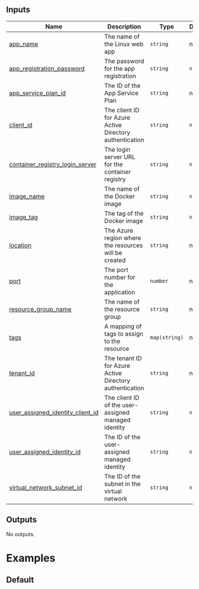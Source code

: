 <!-- BEGIN_TF_DOCS -->



## Inputs

| Name | Description | Type | Default | Required |
|------|-------------|------|---------|:--------:|
| <a name="input_app_name"></a> [app\_name](#input\_app\_name) | The name of the Linux web app | `string` | n/a | yes |
| <a name="input_app_registration_password"></a> [app\_registration\_password](#input\_app\_registration\_password) | The password for the app registration | `string` | `null` | no |
| <a name="input_app_service_plan_id"></a> [app\_service\_plan\_id](#input\_app\_service\_plan\_id) | The ID of the App Service Plan | `string` | n/a | yes |
| <a name="input_client_id"></a> [client\_id](#input\_client\_id) | The client ID for Azure Active Directory authentication | `string` | `null` | no |
| <a name="input_container_registry_login_server"></a> [container\_registry\_login\_server](#input\_container\_registry\_login\_server) | The login server URL for the container registry | `string` | `null` | no |
| <a name="input_image_name"></a> [image\_name](#input\_image\_name) | The name of the Docker image | `string` | `null` | no |
| <a name="input_image_tag"></a> [image\_tag](#input\_image\_tag) | The tag of the Docker image | `string` | `null` | no |
| <a name="input_location"></a> [location](#input\_location) | The Azure region where the resources will be created | `string` | n/a | yes |
| <a name="input_port"></a> [port](#input\_port) | The port number for the application | `number` | n/a | yes |
| <a name="input_resource_group_name"></a> [resource\_group\_name](#input\_resource\_group\_name) | The name of the resource group | `string` | n/a | yes |
| <a name="input_tags"></a> [tags](#input\_tags) | A mapping of tags to assign to the resource | `map(string)` | n/a | yes |
| <a name="input_tenant_id"></a> [tenant\_id](#input\_tenant\_id) | The tenant ID for Azure Active Directory authentication | `string` | n/a | yes |
| <a name="input_user_assigned_identity_client_id"></a> [user\_assigned\_identity\_client\_id](#input\_user\_assigned\_identity\_client\_id) | The client ID of the user-assigned managed identity | `string` | `null` | no |
| <a name="input_user_assigned_identity_id"></a> [user\_assigned\_identity\_id](#input\_user\_assigned\_identity\_id) | The ID of the user-assigned managed identity | `string` | `null` | no |
| <a name="input_virtual_network_subnet_id"></a> [virtual\_network\_subnet\_id](#input\_virtual\_network\_subnet\_id) | The ID of the subnet in the virtual network | `string` | `null` | no |

## Outputs

No outputs.

# Examples

## Default 
```hcl

```
<!-- END_TF_DOCS -->